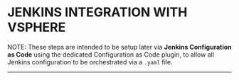 # JENKINS INTEGRATION WITH VSPHERE
NOTE: These steps are intended to be setup later via **Jenkins Configuration as Code** using the dedicated Configuration as Code plugin, to allow all Jenkins configuration to be orchestrated via a `.yaml` file.

---